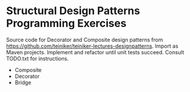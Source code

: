 # Structural Design Patterns Programming Exercises
Source code for Decorator and Composite design patterns from https://github.com/teiniker/teiniker-lectures-designpatterns.
Import as Maven projects. Implement and refactor until unit tests succeed. Consult TODO.txt for instructions.
* Composite
* Decorator
* Bridge
